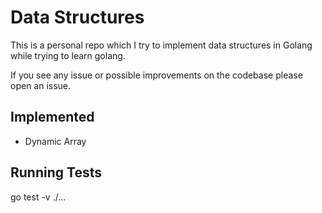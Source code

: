Data Structures
================

This is a personal repo which I try to implement data structures in Golang while trying to learn golang.

If you see any issue or possible improvements on the codebase please open an issue.



Implemented
-----------
- Dynamic Array


Running Tests
-------------

go test -v ./...
